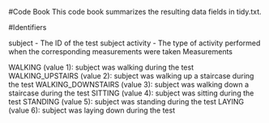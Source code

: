 
#Code Book
This code book summarizes the resulting data fields in tidy.txt.

#Identifiers

subject - The ID of the test subject
activity - The type of activity performed when the corresponding measurements were taken
Measurements

WALKING (value 1): subject was walking during the test
WALKING_UPSTAIRS (value 2): subject was walking up a staircase during the test
WALKING_DOWNSTAIRS (value 3): subject was walking down a staircase during the test
SITTING (value 4): subject was sitting during the test
STANDING (value 5): subject was standing during the test
LAYING (value 6): subject was laying down during the test
